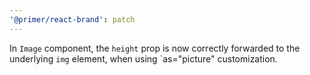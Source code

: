 ```yaml
---
'@primer/react-brand': patch
---
```


In `Image` component, the `height` prop is now correctly forwarded to the underlying `img` element, when using `as="picture" customization.
